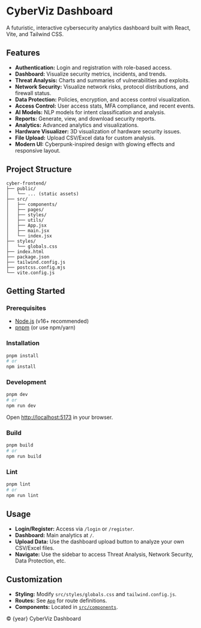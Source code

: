 # CyberViz Dashboard

A futuristic, interactive cybersecurity analytics dashboard built with React, Vite, and Tailwind CSS.

## Features

- **Authentication:** Login and registration with role-based access.
- **Dashboard:** Visualize security metrics, incidents, and trends.
- **Threat Analysis:** Charts and summaries of vulnerabilities and exploits.
- **Network Security:** Visualize network risks, protocol distributions, and firewall status.
- **Data Protection:** Policies, encryption, and access control visualization.
- **Access Control:** User access stats, MFA compliance, and recent events.
- **AI Models:** NLP models for intent classification and analysis.
- **Reports:** Generate, view, and download security reports.
- **Analytics:** Advanced analytics and visualizations.
- **Hardware Visualizer:** 3D visualization of hardware security issues.
- **File Upload:** Upload CSV/Excel data for custom analysis.
- **Modern UI:** Cyberpunk-inspired design with glowing effects and responsive layout.

## Project Structure

```
cyber-frontend/
├── public/
│   └── ... (static assets)
├── src/
│   ├── components/
│   ├── pages/
│   ├── styles/
│   ├── utils/
│   ├── App.jsx
│   ├── main.jsx
│   └── index.jsx
├── styles/
│   └── globals.css
├── index.html
├── package.json
├── tailwind.config.js
├── postcss.config.mjs
└── vite.config.js
```

## Getting Started

### Prerequisites

- [Node.js](https://nodejs.org/) (v16+ recommended)
- [pnpm](https://pnpm.io/) (or use npm/yarn)

### Installation

```sh
pnpm install
# or
npm install
```

### Development

```sh
pnpm dev
# or
npm run dev
```

Open [http://localhost:5173](http://localhost:5173) in your browser.

### Build

```sh
pnpm build
# or
npm run build
```

### Lint

```sh
pnpm lint
# or
npm run lint
```

## Usage

- **Login/Register:** Access via `/login` or `/register`.
- **Dashboard:** Main analytics at `/`.
- **Upload Data:** Use the dashboard upload button to analyze your own CSV/Excel files.
- **Navigate:** Use the sidebar to access Threat Analysis, Network Security, Data Protection, etc.

## Customization

- **Styling:** Modify `src/styles/globals.css` and `tailwind.config.js`.
- **Routes:** See [`App`](src/App.jsx) for route definitions.
- **Components:** Located in [`src/components`](src/components).



© {year} CyberViz Dashboard
